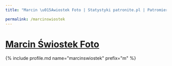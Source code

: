 ```yaml
---
title: "Marcin \u015Awiostek Foto | Statystyki patronite.pl | Patromierz"

permalink: /marcinswiostek
---
```


# [Marcin Świostek Foto](https://patronite.pl/marcinswiostek)

{% include profile.md name="marcinswiostek" prefix="m" %}
